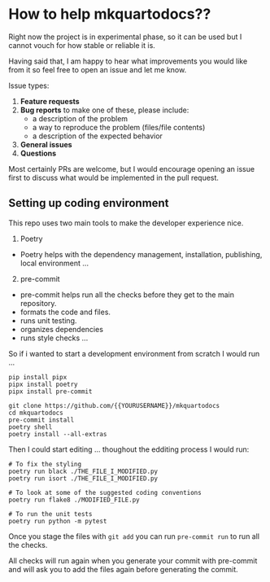 # How to help mkquartodocs??

Right now the project is in experimental phase, so it can be used but I cannot vouch for how stable or reliable it is.

Having said that, I am happy to hear what improvements you would like from it so feel free to open an issue and let me
know.

Issue types:

1. **Feature requests**
1. **Bug reports** to make one of these, please include:
   - a description of the problem
   - a way to reproduce the problem (files/file contents)
   - a description of the expected behavior
1. **General issues**
1. **Questions**

Most certainly PRs are welcome, but I would encourage opening an issue first to discuss what would be implemented in the
pull request.

## Setting up coding environment

This repo uses two main tools to make the developer experience nice.

1. Poetry

- Poetry helps with the dependency management, installation, publishing, local environment ...

2. pre-commit

- pre-commit helps run all the checks before they get to the main repository.
- formats the code and files.
- runs unit testing.
- organizes dependencies
- runs style checks ...

So if i wanted to start a development environment from scratch I would run ...

```shell
pip install pipx
pipx install poetry
pipx install pre-commit

git clone https://github.com/{{YOURUSERNAME}}/mkquartodocs
cd mkquartodocs
pre-commit install
poetry shell
poetry install --all-extras
```

Then I could start editing ... thoughout the edditing process I would run:

```
# To fix the styling
poetry run black ./THE_FILE_I_MODIFIED.py
poetry run isort ./THE_FILE_I_MODIFIED.py

# To look at some of the suggested coding conventions
poetry run flake8 ./MODIFIED_FILE.py

# To run the unit tests
poetry run python -m pytest

```

Once you stage the files with `git add` you can run `pre-commit run` to run all the checks.

All checks will run again when you generate your commit with pre-commit and will ask you to add the files again before
generating the commit.
